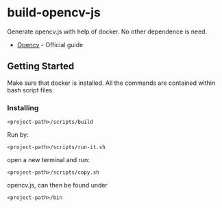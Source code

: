 # build-opencv-js

Generate opencv.js with help of docker. No other dependence is need.
* [Opencv](https://docs.opencv.org/3.4/d4/da1/tutorial_js_setup.html) - Official guide

## Getting Started

Make sure that docker is installed. All the commands are contained within bash script files.

### Installing

```
<project-path>/scripts/build 
```

Run by:
```
<project-path>/scripts/run-it.sh 
```

open a new terminal and run:
```
<project-path>/scripts/copy.sh 
```

opencv.js, can then be found under
```
<project-path>/bin
```


